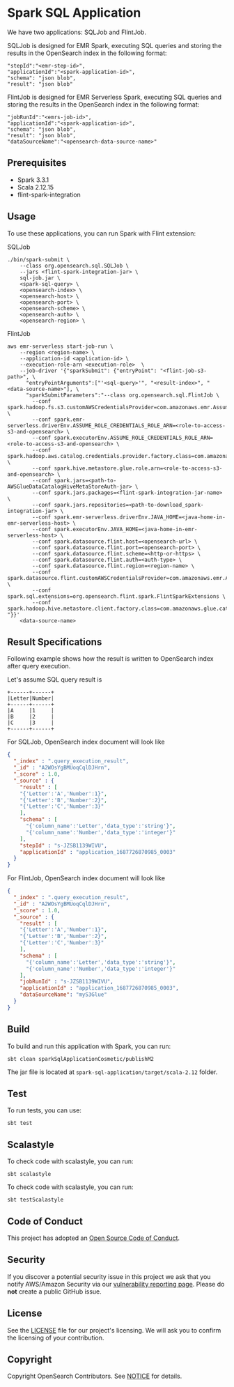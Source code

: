 # Spark SQL Application

We have two applications: SQLJob and FlintJob.

SQLJob is designed for EMR Spark, executing SQL queries and storing the results in the OpenSearch index in the following format:
```
"stepId":"<emr-step-id>",
"applicationId":"<spark-application-id>",
"schema": "json blob",
"result": "json blob"
```

FlintJob is designed for EMR Serverless Spark, executing SQL queries and storing the results in the OpenSearch index in the following format:

```
"jobRunId":"<emrs-job-id>",
"applicationId":"<spark-application-id>",
"schema": "json blob",
"result": "json blob",
"dataSourceName":"<opensearch-data-source-name>"
```

## Prerequisites

+ Spark 3.3.1
+ Scala 2.12.15
+ flint-spark-integration

## Usage

To use these applications, you can run Spark with Flint extension:

SQLJob
```
./bin/spark-submit \
    --class org.opensearch.sql.SQLJob \
    --jars <flint-spark-integration-jar> \
    sql-job.jar \
    <spark-sql-query> \
    <opensearch-index> \
    <opensearch-host> \
    <opensearch-port> \
    <opensearch-scheme> \
    <opensearch-auth> \
    <opensearch-region> \
```

FlintJob
```
aws emr-serverless start-job-run \
    --region <region-name> \
    --application-id <application-id> \
    --execution-role-arn <execution-role>  \
    --job-driver '{"sparkSubmit": {"entryPoint": "<flint-job-s3-path>", \
      "entryPointArguments":["'<sql-query>'", "<result-index>", "<data-source-name>"], \
      "sparkSubmitParameters":"--class org.opensearch.sql.FlintJob \
        --conf spark.hadoop.fs.s3.customAWSCredentialsProvider=com.amazonaws.emr.AssumeRoleAWSCredentialsProvider \
        --conf spark.emr-serverless.driverEnv.ASSUME_ROLE_CREDENTIALS_ROLE_ARN=<role-to-access-s3-and-opensearch> \
        --conf spark.executorEnv.ASSUME_ROLE_CREDENTIALS_ROLE_ARN=<role-to-access-s3-and-opensearch> \
        --conf spark.hadoop.aws.catalog.credentials.provider.factory.class=com.amazonaws.glue.catalog.metastore.STSAssumeRoleSessionCredentialsProviderFactory \
        --conf spark.hive.metastore.glue.role.arn=<role-to-access-s3-and-opensearch> \
        --conf spark.jars=<path-to-AWSGlueDataCatalogHiveMetaStoreAuth-jar> \
        --conf spark.jars.packages=<flint-spark-integration-jar-name> \
        --conf spark.jars.repositories=<path-to-download_spark-integration-jar> \
        --conf spark.emr-serverless.driverEnv.JAVA_HOME=<java-home-in-emr-serverless-host> \
        --conf spark.executorEnv.JAVA_HOME=<java-home-in-emr-serverless-host> \
        --conf spark.datasource.flint.host=<opensearch-url> \
        --conf spark.datasource.flint.port=<opensearch-port> \
        --conf spark.datasource.flint.scheme=<http-or-https> \
        --conf spark.datasource.flint.auth=<auth-type> \
        --conf spark.datasource.flint.region=<region-name> \
        --conf spark.datasource.flint.customAWSCredentialsProvider=com.amazonaws.emr.AssumeRoleAWSCredentialsProvider \
        --conf spark.sql.extensions=org.opensearch.flint.spark.FlintSparkExtensions \
        --conf spark.hadoop.hive.metastore.client.factory.class=com.amazonaws.glue.catalog.metastore.AWSGlueDataCatalogHiveClientFactory "}}'
    <data-source-name>
```

## Result Specifications

Following example shows how the result is written to OpenSearch index after query execution.

Let's assume SQL query result is
```
+------+------+
|Letter|Number|
+------+------+
|A     |1     |
|B     |2     |
|C     |3     |
+------+------+
```
For SQLJob, OpenSearch index document will look like
```json
{
  "_index" : ".query_execution_result",
  "_id" : "A2WOsYgBMUoqCqlDJHrn",
  "_score" : 1.0,
  "_source" : {
    "result" : [
    "{'Letter':'A','Number':1}",
    "{'Letter':'B','Number':2}",
    "{'Letter':'C','Number':3}"
    ],
    "schema" : [
      "{'column_name':'Letter','data_type':'string'}",
      "{'column_name':'Number','data_type':'integer'}"
    ],
    "stepId" : "s-JZSB1139WIVU",
    "applicationId" : "application_1687726870985_0003"
  }
}
```

For FlintJob, OpenSearch index document will look like
```json
{
  "_index" : ".query_execution_result",
  "_id" : "A2WOsYgBMUoqCqlDJHrn",
  "_score" : 1.0,
  "_source" : {
    "result" : [
    "{'Letter':'A','Number':1}",
    "{'Letter':'B','Number':2}",
    "{'Letter':'C','Number':3}"
    ],
    "schema" : [
      "{'column_name':'Letter','data_type':'string'}",
      "{'column_name':'Number','data_type':'integer'}"
    ],
    "jobRunId" : "s-JZSB1139WIVU",
    "applicationId" : "application_1687726870985_0003",
    "dataSourceName": "myS3Glue"
  }
}
```

## Build

To build and run this application with Spark, you can run:

```
sbt clean sparkSqlApplicationCosmetic/publishM2
```

The jar file is located at `spark-sql-application/target/scala-2.12` folder.

## Test

To run tests, you can use:

```
sbt test
```

## Scalastyle

To check code with scalastyle, you can run:

```
sbt scalastyle
```

To check code with scalastyle, you can run:

```
sbt testScalastyle
```

## Code of Conduct

This project has adopted an [Open Source Code of Conduct](../CODE_OF_CONDUCT.md).

## Security

If you discover a potential security issue in this project we ask that you notify AWS/Amazon Security via our [vulnerability reporting page](http://aws.amazon.com/security/vulnerability-reporting/). Please do **not** create a public GitHub issue.

## License

See the [LICENSE](../LICENSE.txt) file for our project's licensing. We will ask you to confirm the licensing of your contribution.

## Copyright

Copyright OpenSearch Contributors. See [NOTICE](../NOTICE) for details.